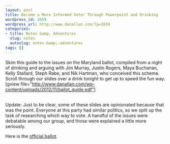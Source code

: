 ```yaml
---
layout: post
title: Become a More Informed Voter Through Powerpoint and Drinking
wordpress_id: 2659
wordpress_url: http://www.danallan.com/?p=2659
categories:
- title: Notes &amp; Adventures
  slug: notes
  autoslug: notes-&amp;-adventures
tags: []
---
```


Skim this guide to the issues on the Maryland ballot, compiled from a night of drinking and arguing with Jim Murray, Justin Rogers, Maya Buchanan, Kelly Stallard, Steph Rabe, and Nik Hartman, who conceived this scheme. Scroll through our slides over a drink tonight to get up to speed the fun way.
[gview file="http://www.danallan.com/wp-content/uploads/2012/11/ballot_guide.pdf"]

<br style="clear: right;" />
Update: Just to be clear, some of these slides are opinionated because that was the point. Everyone at this party had similar politics, so we split up the task of researching which way to vote. A handful of the issues were debatable among our group, and those were explained a little more seriously.

Here is the [official ballot](http://www.elections.state.md.us/elections/2012/general_ballot_proofs/03.pdf).
